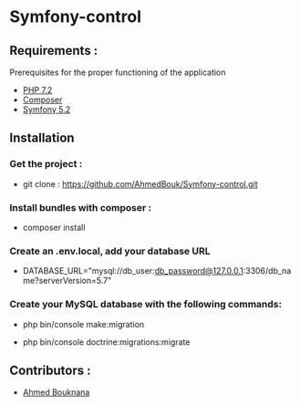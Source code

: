 # Symfony-control 

## Requirements :
Prerequisites for the proper functioning of the application
 - [PHP 7.2](https://lmgtfy.com/?q=How%20to%20get%20php%207.2&iie=1)
 - [Composer](https://getcomposer.org/)
 - [Symfony 5.2](https://symfony.com/)

## Installation

### Get the project :

- git clone :  https://github.com/AhmedBouk/Symfony-control.git

### Install bundles with composer :

- composer install

### Create an .env.local, add your database URL                           

- DATABASE_URL="mysql://db_user:db_password@127.0.0.1:3306/db_name?serverVersion=5.7"

### Create your MySQL database with the following commands:
- php bin/console make:migration


- php bin/console doctrine:migrations:migrate

## Contributors :

 - [Ahmed Bouknana](https://github.com/AhmedBouk)